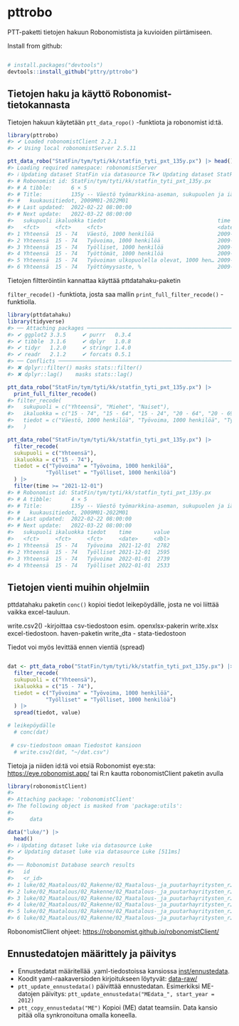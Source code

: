 
<!-- README.md is generated from README.Rmd. Please edit that file -->

# pttrobo

<!-- badges: start -->

<!-- badges: end -->

PTT-paketti tietojen hakuun Robonomistista ja kuvioiden piirtämiseen.

Install from github:

``` r

# install.packages("devtools")
devtools::install_github("pttry/pttrobo")
```

## Tietojen haku ja käyttö Robonomist-tietokannasta

Tietojen hakuun käytetään `ptt_data_ropo()` -funktiota ja robonomist
id:tä.

``` r
library(pttrobo)
#> ✔ Loaded robonomistClient 2.2.1
#> ✔ Using local robonomistServer 2.5.11

ptt_data_robo("StatFin/tym/tyti/kk/statfin_tyti_pxt_135y.px") |> head()
#> Loading required namespace: robonomistServer
#> ℹ Updating dataset StatFin via datasource Tk✔ Updating dataset StatFin via datasource Tk [989ms]
#> # Robonomist id: StatFin/tym/tyti/kk/statfin_tyti_pxt_135y.px
#> # A tibble:      6 × 5
#> # Title:         135y -- Väestö työmarkkina-aseman, sukupuolen ja iän mukaan,
#> #   kuukausitiedot, 2009M01-2022M01
#> # Last updated:  2022-02-22 08:00:00
#> # Next update:   2022-03-22 08:00:00
#>   sukupuoli ikaluokka tiedot                                   time        value
#>   <fct>     <fct>     <fct>                                    <date>      <dbl>
#> 1 Yhteensä  15 - 74   Väestö, 1000 henkilöä                    2009-01-01 4015  
#> 2 Yhteensä  15 - 74   Työvoima, 1000 henkilöä                  2009-01-01 2614  
#> 3 Yhteensä  15 - 74   Työlliset, 1000 henkilöä                 2009-01-01 2427  
#> 4 Yhteensä  15 - 74   Työttömät, 1000 henkilöä                 2009-01-01  187  
#> 5 Yhteensä  15 - 74   Työvoiman ulkopuolella olevat, 1000 hen… 2009-01-01 1401  
#> 6 Yhteensä  15 - 74   Työttömyysaste, %                        2009-01-01    7.2
```

Tietojen filtteröintiin kannattaa käyttää pttdatahaku-paketin

`filter_recode()` -funktiota, josta saa mallin
`print_full_filter_recode()` -funktiolla.

``` r
library(pttdatahaku)
library(tidyverse)
#> ── Attaching packages ────────────────────────────────────────────────────────────────────────────────────────────────────────────────────────────── tidyverse 1.3.1 ──
#> ✔ ggplot2 3.3.5     ✔ purrr   0.3.4
#> ✔ tibble  3.1.6     ✔ dplyr   1.0.8
#> ✔ tidyr   1.2.0     ✔ stringr 1.4.0
#> ✔ readr   2.1.2     ✔ forcats 0.5.1
#> ── Conflicts ───────────────────────────────────────────────────────────────────────────────────────────────────────────────────────────────── tidyverse_conflicts() ──
#> ✖ dplyr::filter() masks stats::filter()
#> ✖ dplyr::lag()    masks stats::lag()

ptt_data_robo("StatFin/tym/tyti/kk/statfin_tyti_pxt_135y.px") |> 
  print_full_filter_recode()
#> filter_recode(
#>   sukupuoli = c("Yhteensä", "Miehet", "Naiset"),
#>   ikaluokka = c("15 - 74", "15 - 64", "15 - 24", "20 - 64", "20 - 69", "25 - 34", "35 - 44", "45 - 54", "55 - 64"),
#>   tiedot = c("Väestö, 1000 henkilöä", "Työvoima, 1000 henkilöä", "Työlliset, 1000 henkilöä", "Työttömät, 1000 henkilöä", "Työvoiman ulkopuolella olevat, 1000 henkilöä", "Työttömyysaste, %", "Työllisyysaste, %", "Työvoimaosuus, %")
#>   )

ptt_data_robo("StatFin/tym/tyti/kk/statfin_tyti_pxt_135y.px") |> 
  filter_recode(
  sukupuoli = c("Yhteensä"),
  ikaluokka = c("15 - 74"),
  tiedot = c("Työvoima" = "Työvoima, 1000 henkilöä", 
            "Työlliset" = "Työlliset, 1000 henkilöä")
  ) |> 
  filter(time >= "2021-12-01")
#> # Robonomist id: StatFin/tym/tyti/kk/statfin_tyti_pxt_135y.px
#> # A tibble:      4 × 5
#> # Title:         135y -- Väestö työmarkkina-aseman, sukupuolen ja iän mukaan,
#> #   kuukausitiedot, 2009M01-2022M01
#> # Last updated:  2022-02-22 08:00:00
#> # Next update:   2022-03-22 08:00:00
#>   sukupuoli ikaluokka tiedot    time       value
#>   <fct>     <fct>     <fct>     <date>     <dbl>
#> 1 Yhteensä  15 - 74   Työvoima  2021-12-01  2782
#> 2 Yhteensä  15 - 74   Työlliset 2021-12-01  2595
#> 3 Yhteensä  15 - 74   Työvoima  2022-01-01  2739
#> 4 Yhteensä  15 - 74   Työlliset 2022-01-01  2533
```

## Tietojen vienti muihin ohjelmiin

pttdatahaku paketin `conc()` kopioi tiedot leikepöydälle, josta ne voi
liittää vaikka excel-tauluun.

write.csv2() -kirjoittaa csv-tiedostoon esim. openxlsx-pakerin
write.xlsx excel-tiedostoon. haven-paketin write\_dta - stata-tiedostoon

Tiedot voi myös levittää ennen vientiä (spread)

``` r

dat <- ptt_data_robo("StatFin/tym/tyti/kk/statfin_tyti_pxt_135y.px") |> 
  filter_recode(
  sukupuoli = c("Yhteensä"),
  ikaluokka = c("15 - 74"),
  tiedot = c("Työvoima" = "Työvoima, 1000 henkilöä", 
            "Työlliset" = "Työlliset, 1000 henkilöä")
  ) |>
  spread(tiedot, value)

# leikepöydälle
  # conc(dat)
  
 # csv-tiedostoon omaan Tiedostot kansioon
  # write.csv2(dat, "~/dat.csv")
```

Tietoja ja niiden id:tä voi etsiä Robonomist eye:sta:
<https://eye.robonomist.app/> tai R:n kautta robonomistClient paketin
avulla

``` r
library(robonomistClient)
#> 
#> Attaching package: 'robonomistClient'
#> The following object is masked from 'package:utils':
#> 
#>     data

data("luke/") |> 
  head()
#> ℹ Updating dataset luke via datasource Luke
#> ✔ Updating dataset luke via datasource Luke [511ms]
#> 
#> ── Robonomist Database search results
#>   id                                                                 title lang 
#>   <r_id>                                                             <chr> <chr>
#> 1 luke/02_Maatalous/02_Rakenne/02_Maatalous-_ja_puutarhayritysten_r… Maat… fi   
#> 2 luke/02_Maatalous/02_Rakenne/02_Maatalous-_ja_puutarhayritysten_r… Maat… fi   
#> 3 luke/02_Maatalous/02_Rakenne/02_Maatalous-_ja_puutarhayritysten_r… Maat… fi   
#> 4 luke/02_Maatalous/02_Rakenne/02_Maatalous-_ja_puutarhayritysten_r… Maat… fi   
#> 5 luke/02_Maatalous/02_Rakenne/02_Maatalous-_ja_puutarhayritysten_r… Maat… fi   
#> 6 luke/02_Maatalous/02_Rakenne/02_Maatalous-_ja_puutarhayritysten_r… Maat… fi
```

RobonomistClient ohjeet:
<https://robonomist.github.io/robonomistClient/>

## Ennustedatojen määrittely ja päivitys

  - Ennustedatat määritellää .yaml-tiedostoissa kansiossa
    [inst/ennustedata](inst/ennustedata).
  - Koodit yaml-raakaversioden kirjoitukseen löytyvät:
    [data-raw/](data-raw/)
  - `ptt_update_ennustedata()` päivittää ennustedatan. Esimerkiksi
    ME-datojen päivitys: `ptt_update_ennustedata("MEdata_", start_year
    = 2012)`
  - `ptt_copy_ennustedata("ME")` Kopioi (ME) datat teamsiin. Data kansio
    pitää olla synkronoituna omalla koneella.

